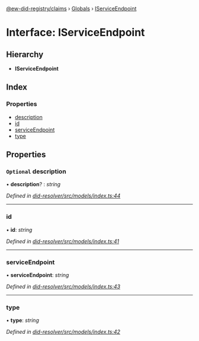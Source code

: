[@ew-did-registry/claims](../README.md) › [Globals](../globals.md) › [IServiceEndpoint](iserviceendpoint.md)

# Interface: IServiceEndpoint

## Hierarchy

* **IServiceEndpoint**

## Index

### Properties

* [description](iserviceendpoint.md#optional-description)
* [id](iserviceendpoint.md#id)
* [serviceEndpoint](iserviceendpoint.md#serviceendpoint)
* [type](iserviceendpoint.md#type)

## Properties

### `Optional` description

• **description**? : *string*

*Defined in [did-resolver/src/models/index.ts:44](https://github.com/energywebfoundation/ew-did-registry/blob/8eb572c/packages/did-resolver/src/models/index.ts#L44)*

___

###  id

• **id**: *string*

*Defined in [did-resolver/src/models/index.ts:41](https://github.com/energywebfoundation/ew-did-registry/blob/8eb572c/packages/did-resolver/src/models/index.ts#L41)*

___

###  serviceEndpoint

• **serviceEndpoint**: *string*

*Defined in [did-resolver/src/models/index.ts:43](https://github.com/energywebfoundation/ew-did-registry/blob/8eb572c/packages/did-resolver/src/models/index.ts#L43)*

___

###  type

• **type**: *string*

*Defined in [did-resolver/src/models/index.ts:42](https://github.com/energywebfoundation/ew-did-registry/blob/8eb572c/packages/did-resolver/src/models/index.ts#L42)*
